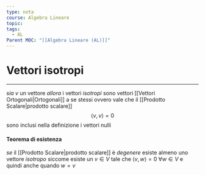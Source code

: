 ```yaml
---
type: nota
course: Algebra Lineare
topic: 
tags:
  - AL
Parent MOC: "[[Algebra Lineare (AL)]]"
---
```


# Vettori isotropi
---
_sia_ $v$ un vettore 
_allora_ i vettori _isotropi_ sono vettori [[Vettori Ortogonali|Ortogonali]] a se stessi ovvero vale che il [[Prodotto Scalare|prodotto scalare]]$$
\langle v,v \rangle = 0
$$sono inclusi nella definizione i vettori nulli

#### Teorema di esistenza
_se_ il [[Prodotto Scalare|prodotto scalare]] è _degenere_ esiste almeno uno vettore _isotropo_ siccome esiste un $v \in V$ tale che $\langle v,w \rangle = 0\ \forall w \in V$  e quindi anche quando $w=v$



